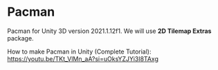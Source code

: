 # Pacman

Pacman for Unity 3D version 2021.1.12f1. We will use **2D Tilemap Extras** package.

How to make Pacman in Unity (Complete Tutorial): https://youtu.be/TKt_VlMn_aA?si=uOksYZJYi3I8TAxg
